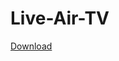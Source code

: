 # Live-Air-TV
[Download](https://github.com/infinitynetwork13/Live-Air-TV/raw/master/Live_Air_TV_v2_com.live.air.tv.apk)
